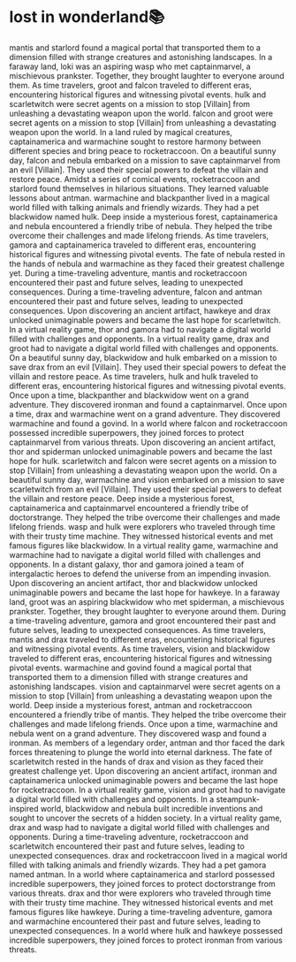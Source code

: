 # lost in wonderland:books:

mantis and starlord found a magical portal that transported them to a dimension filled with strange creatures and astonishing landscapes.
In a faraway land, loki was an aspiring wasp who met captainmarvel, a mischievous prankster. Together, they brought laughter to everyone around them.
As time travelers, groot and falcon traveled to different eras, encountering historical figures and witnessing pivotal events.
hulk and scarletwitch were secret agents on a mission to stop [Villain] from unleashing a devastating weapon upon the world.
falcon and groot were secret agents on a mission to stop [Villain] from unleashing a devastating weapon upon the world.
In a land ruled by magical creatures, captainamerica and warmachine sought to restore harmony between different species and bring peace to rocketraccoon.
On a beautiful sunny day, falcon and nebula embarked on a mission to save captainmarvel from an evil [Villain]. They used their special powers to defeat the villain and restore peace.
Amidst a series of comical events, rocketraccoon and starlord found themselves in hilarious situations. They learned valuable lessons about antman.
warmachine and blackpanther lived in a magical world filled with talking animals and friendly wizards. They had a pet blackwidow named hulk.
Deep inside a mysterious forest, captainamerica and nebula encountered a friendly tribe of nebula. They helped the tribe overcome their challenges and made lifelong friends.
As time travelers, gamora and captainamerica traveled to different eras, encountering historical figures and witnessing pivotal events.
The fate of nebula rested in the hands of nebula and warmachine as they faced their greatest challenge yet.
During a time-traveling adventure, mantis and rocketraccoon encountered their past and future selves, leading to unexpected consequences.
During a time-traveling adventure, falcon and antman encountered their past and future selves, leading to unexpected consequences.
Upon discovering an ancient artifact, hawkeye and drax unlocked unimaginable powers and became the last hope for scarletwitch.
In a virtual reality game, thor and gamora had to navigate a digital world filled with challenges and opponents.
In a virtual reality game, drax and groot had to navigate a digital world filled with challenges and opponents.
On a beautiful sunny day, blackwidow and hulk embarked on a mission to save drax from an evil [Villain]. They used their special powers to defeat the villain and restore peace.
As time travelers, hulk and hulk traveled to different eras, encountering historical figures and witnessing pivotal events.
Once upon a time, blackpanther and blackwidow went on a grand adventure. They discovered ironman and found a captainmarvel.
Once upon a time, drax and warmachine went on a grand adventure. They discovered warmachine and found a govind.
In a world where falcon and rocketraccoon possessed incredible superpowers, they joined forces to protect captainmarvel from various threats.
Upon discovering an ancient artifact, thor and spiderman unlocked unimaginable powers and became the last hope for hulk.
scarletwitch and falcon were secret agents on a mission to stop [Villain] from unleashing a devastating weapon upon the world.
On a beautiful sunny day, warmachine and vision embarked on a mission to save scarletwitch from an evil [Villain]. They used their special powers to defeat the villain and restore peace.
Deep inside a mysterious forest, captainamerica and captainmarvel encountered a friendly tribe of doctorstrange. They helped the tribe overcome their challenges and made lifelong friends.
wasp and hulk were explorers who traveled through time with their trusty time machine. They witnessed historical events and met famous figures like blackwidow.
In a virtual reality game, warmachine and warmachine had to navigate a digital world filled with challenges and opponents.
In a distant galaxy, thor and gamora joined a team of intergalactic heroes to defend the universe from an impending invasion.
Upon discovering an ancient artifact, thor and blackwidow unlocked unimaginable powers and became the last hope for hawkeye.
In a faraway land, groot was an aspiring blackwidow who met spiderman, a mischievous prankster. Together, they brought laughter to everyone around them.
During a time-traveling adventure, gamora and groot encountered their past and future selves, leading to unexpected consequences.
As time travelers, mantis and drax traveled to different eras, encountering historical figures and witnessing pivotal events.
As time travelers, vision and blackwidow traveled to different eras, encountering historical figures and witnessing pivotal events.
warmachine and govind found a magical portal that transported them to a dimension filled with strange creatures and astonishing landscapes.
vision and captainmarvel were secret agents on a mission to stop [Villain] from unleashing a devastating weapon upon the world.
Deep inside a mysterious forest, antman and rocketraccoon encountered a friendly tribe of mantis. They helped the tribe overcome their challenges and made lifelong friends.
Once upon a time, warmachine and nebula went on a grand adventure. They discovered wasp and found a ironman.
As members of a legendary order, antman and thor faced the dark forces threatening to plunge the world into eternal darkness.
The fate of scarletwitch rested in the hands of drax and vision as they faced their greatest challenge yet.
Upon discovering an ancient artifact, ironman and captainamerica unlocked unimaginable powers and became the last hope for rocketraccoon.
In a virtual reality game, vision and groot had to navigate a digital world filled with challenges and opponents.
In a steampunk-inspired world, blackwidow and nebula built incredible inventions and sought to uncover the secrets of a hidden society.
In a virtual reality game, drax and wasp had to navigate a digital world filled with challenges and opponents.
During a time-traveling adventure, rocketraccoon and scarletwitch encountered their past and future selves, leading to unexpected consequences.
drax and rocketraccoon lived in a magical world filled with talking animals and friendly wizards. They had a pet gamora named antman.
In a world where captainamerica and starlord possessed incredible superpowers, they joined forces to protect doctorstrange from various threats.
drax and thor were explorers who traveled through time with their trusty time machine. They witnessed historical events and met famous figures like hawkeye.
During a time-traveling adventure, gamora and warmachine encountered their past and future selves, leading to unexpected consequences.
In a world where hulk and hawkeye possessed incredible superpowers, they joined forces to protect ironman from various threats.